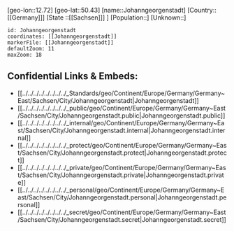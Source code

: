 ﻿---
location: [50.43,12.72]
mapzoom: [7,12] 
mapmarker: city 
type: City
tags:
- geo/City


SpocWebEntityId: 31207
isDeleted: false
confidential: public

---
[geo-lon::12.72]
[geo-lat::50.43]
[name::Johanngeorgenstadt]
[Country::[[Germany]]]
[State ::[[Sachsen]]] ]
[Population::]
[Unknown::]


```leaflet
id: Johanngeorgenstadt
coordinates: [[Johanngeorgenstadt]]
markerFile: [[Johanngeorgenstadt]]
defaultZoom: 11 
maxZoom: 18
```


## Confidential Links & Embeds: 
- [[../../../../../../../../_Standards/geo/Continent/Europe/Germany/Germany~East/Sachsen/City/Johanngeorgenstadt|Johanngeorgenstadt]] 
- [[../../../../../../../../_public/geo/Continent/Europe/Germany/Germany~East/Sachsen/City/Johanngeorgenstadt.public|Johanngeorgenstadt.public]] 
- [[../../../../../../../../_internal/geo/Continent/Europe/Germany/Germany~East/Sachsen/City/Johanngeorgenstadt.internal|Johanngeorgenstadt.internal]] 
- [[../../../../../../../../_protect/geo/Continent/Europe/Germany/Germany~East/Sachsen/City/Johanngeorgenstadt.protect|Johanngeorgenstadt.protect]] 
- [[../../../../../../../../_private/geo/Continent/Europe/Germany/Germany~East/Sachsen/City/Johanngeorgenstadt.private|Johanngeorgenstadt.private]] 
- [[../../../../../../../../_personal/geo/Continent/Europe/Germany/Germany~East/Sachsen/City/Johanngeorgenstadt.personal|Johanngeorgenstadt.personal]] 
- [[../../../../../../../../_secret/geo/Continent/Europe/Germany/Germany~East/Sachsen/City/Johanngeorgenstadt.secret|Johanngeorgenstadt.secret]] 
